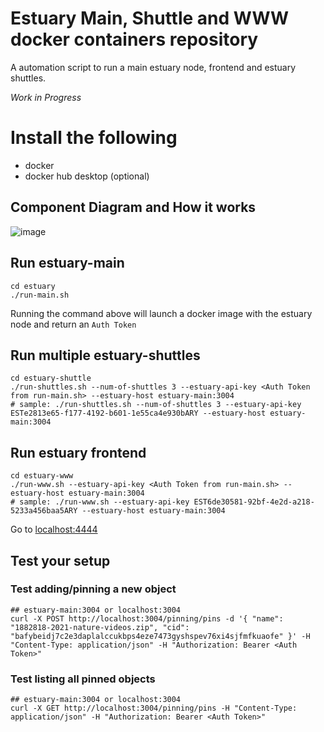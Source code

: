 # Estuary Main, Shuttle and WWW docker containers repository

A  automation script to run a main estuary node, frontend and estuary shuttles.

*Work in Progress*

# Install the following

- docker
- docker hub desktop (optional)

## Component Diagram and How it works

![image](https://user-images.githubusercontent.com/4479171/157367382-d7e460c4-0c82-4a71-af5d-b5e1810d09c3.png)

## Run estuary-main
```
cd estuary
./run-main.sh
```
Running the command above will launch a docker image with the estuary node and return an `Auth Token`

## Run multiple estuary-shuttles
```
cd estuary-shuttle
./run-shuttles.sh --num-of-shuttles 3 --estuary-api-key <Auth Token from run-main.sh> --estuary-host estuary-main:3004
# sample: ./run-shuttles.sh --num-of-shuttles 3 --estuary-api-key ESTe2813e65-f177-4192-b601-1e55ca4e930bARY --estuary-host estuary-main:3004
```

## Run estuary frontend 
```
cd estuary-www
./run-www.sh --estuary-api-key <Auth Token from run-main.sh> --estuary-host estuary-main:3004
# sample: ./run-www.sh --estuary-api-key EST6de30581-92bf-4e2d-a218-5233a456baa5ARY --estuary-host estuary-main:3004
```

Go to [localhost:4444](localhost:4444)

## Test your setup

### Test adding/pinning a new object
```
## estuary-main:3004 or localhost:3004
curl -X POST http://localhost:3004/pinning/pins -d '{ "name": "1882818-2021-nature-videos.zip", "cid": "bafybeidj7c2e3daplalccukbps4eze7473gyshspev76xi4sjfmfkuaofe" }' -H "Content-Type: application/json" -H "Authorization: Bearer <Auth Token>"

```

### Test listing all pinned objects
```
## estuary-main:3004 or localhost:3004
curl -X GET http://localhost:3004/pinning/pins -H "Content-Type: application/json" -H "Authorization: Bearer <Auth Token>"
```

